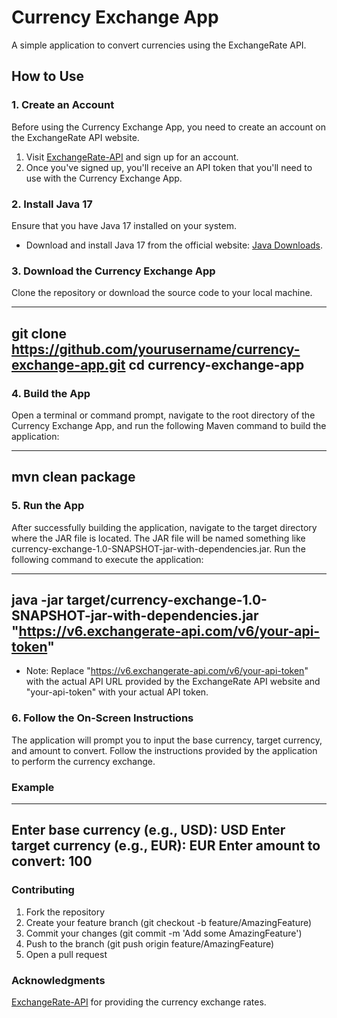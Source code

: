 <h1>Currency Exchange App</h1>

A simple application to convert currencies using the ExchangeRate API.

## How to Use

### 1. Create an Account

Before using the Currency Exchange App, you need to create an account on the ExchangeRate API website.

1. Visit [ExchangeRate-API](https://www.exchangerate-api.com) and sign up for an account.
2. Once you've signed up, you'll receive an API token that you'll need to use with the Currency Exchange App.

### 2. Install Java 17

Ensure that you have Java 17 installed on your system.

- Download and install Java 17 from the official website: [Java Downloads](https://www.oracle.com/java/technologies/javase-jdk17-downloads.html).

### 3. Download the Currency Exchange App

Clone the repository or download the source code to your local machine.

----------------------------------------------------------------------------------------------------------------------------------------------------------
git clone https://github.com/yourusername/currency-exchange-app.git
cd currency-exchange-app
----------------------------------------------------------------------------------------------------------------------------------------------------------

### 4. Build the App

Open a terminal or command prompt, navigate to the root directory of the Currency Exchange App, and run the following Maven command to build the application:

----------------------------------------------------------------------------------------------------------------------------------------------------------
mvn clean package
----------------------------------------------------------------------------------------------------------------------------------------------------------

### 5. Run the App

After successfully building the application, navigate to the target directory where the JAR file is located. The JAR file will be named something like currency-exchange-1.0-SNAPSHOT-jar-with-dependencies.jar. Run the following command to execute the application:

----------------------------------------------------------------------------------------------------------------------------------------------------------
java -jar target/currency-exchange-1.0-SNAPSHOT-jar-with-dependencies.jar "https://v6.exchangerate-api.com/v6/your-api-token"
-----------------------------------------------------------------------------------------------------------------------------------------------------------
- Note: Replace "https://v6.exchangerate-api.com/v6/your-api-token" with the actual API URL provided by the ExchangeRate API website and "your-api-token" with your actual API token.

### 6. Follow the On-Screen Instructions

The application will prompt you to input the base currency, target currency, and amount to convert. Follow the instructions provided by the application to perform the currency exchange.

### Example
----------------------------------------------------------------------------------------------------------------------------------------------------------
Enter base currency (e.g., USD): USD
Enter target currency (e.g., EUR): EUR
Enter amount to convert: 100
----------------------------------------------------------------------------------------------------------------------------------------------------------

### Contributing
1.  Fork the repository
2.	Create your feature branch (git checkout -b feature/AmazingFeature)
3.	Commit your changes (git commit -m 'Add some AmazingFeature')
4.	Push to the branch (git push origin feature/AmazingFeature)
5.	Open a pull request

### Acknowledgments
[ExchangeRate-API](https://www.exchangerate-api.com/) for providing the currency exchange rates.
